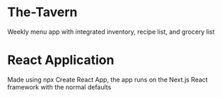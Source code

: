 # The-Tavern
Weekly menu app with integrated inventory, recipe list, and grocery list

# React Application
Made using npx Create React App, the app runs on the Next.js React framework with the normal defaults
